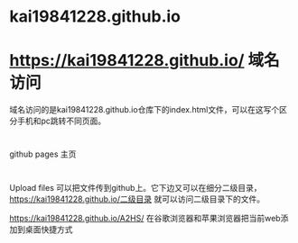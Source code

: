 # kai19841228.github.io
# https://kai19841228.github.io/ 域名访问
域名访问的是kai19841228.github.io仓库下的index.html文件，可以在这写个区分手机和pc跳转不同页面。
#
github pages 主页
#
Upload files 可以把文件传到github上。它下边又可以在细分二级目录，https://kai19841228.github.io/二级目录 就可以访问二级目录下的文件。

https://kai19841228.github.io/A2HS/    在谷歌浏览器和苹果浏览器把当前web添加到桌面快捷方式
